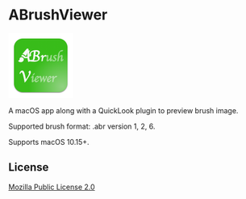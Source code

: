 # ABrushViewer

<img src="./ABrushViewer/Assets.xcassets/AppIcon.appiconset/256.png" width="128" height="128">

A macOS app along with a QuickLook plugin to preview brush image.

Supported brush format: .abr version 1, 2, 6.

Supports macOS 10.15+.

## License 
[Mozilla Public License 2.0](./LICENSE)